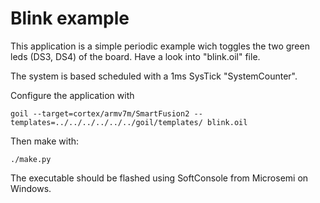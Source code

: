 # Blink example

This application is a simple periodic example wich toggles the two green leds (DS3, DS4) of the board.
Have a look into "blink.oil" file.

The system is based scheduled with a 1ms SysTick "SystemCounter".

Configure the application with

``
goil --target=cortex/armv7m/SmartFusion2 --templates=../../../../../../goil/templates/ blink.oil
``

Then make with:

``
./make.py
``

The executable should be flashed using SoftConsole from Microsemi on Windows.
